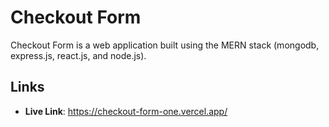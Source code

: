 # Checkout Form

Checkout Form is a web application built using the MERN stack (mongodb, express.js, react.js, and node.js). 

## Links

- **Live Link**: https://checkout-form-one.vercel.app/
